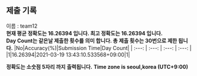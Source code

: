 


  
## 제출 기록  
이름 : team12  
**현재 평균 정확도는 16.26394 입니다. 최고 정확도는 16.26394 입니다.**  
**Day Count는 같은날 제출한 횟수를 의미 합니다. 총 제출 횟수는 30번으로 제한 됩니다.**
|No|Accuracy(%)|Submission Time|Day Count|
| :---: | :---: | :---: | :---: |
|1|16.26394|2021-03-19 13:43:10.533568+09:00|1|


**정확도는 소숫점 5자리 까지 출력됩니다.**
**Time zone is seoul,korea (UTC+9:00)**
